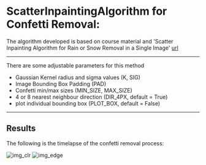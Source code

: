 #  ScatterInpaintingAlgorithm for Confetti Removal: 

The algorithm developed is based on course material and 'Scatter Inpainting Algorithm for Rain or Snow Removal in a Single Image' [url](https://ieeexplore.ieee.org/document/8781043/)

---

There are some adjustable parameters for this method

- Gaussian Kernel radius and sigma values (K, SIG)
- Image Bounding Box Padding (PAD)
- Confetti min/max sizes (MIN_SIZE, MAX_SIZE)
- 4 or 8 nearest neighbour direction (DIR_4PX, default = True)
- plot individual bounding box (PLOT_BOX, default = False)

---

## Results

The following is the timelapse of the confetti removal process:

![img_clr](https://github.com/tancalv2/ConfettiRemoval/blob/main/ScatterInpaintingAlgorithm/res/videos/img_clr_4x.gif)
![img_edge](https://github.com/tancalv2/ConfettiRemoval/blob/main/ScatterInpaintingAlgorithm/res/videos/img_edge_4x.gif)
